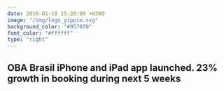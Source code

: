 ```yaml
---
date: 2016-01-10 15:20:09 +0200
image: "/img/logo_yippie.svg"
background_color: "#957070"
font_color: "#ffffff"
type: "right"
---
```

## **OBA Brasil iPhone and iPad app launched. 23% growth in booking during next 5 weeks**

